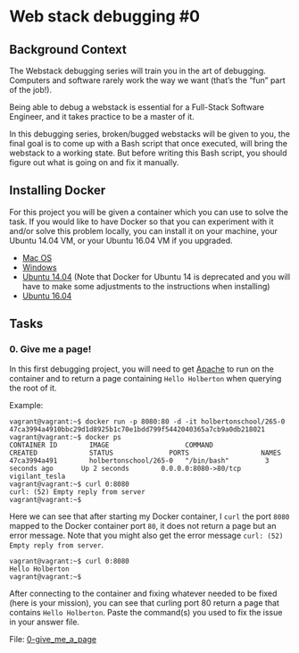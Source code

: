 # Web stack debugging #0
## Background Context

The Webstack debugging series will train you in the art of debugging. Computers and software rarely work the way we want (that’s the “fun” part of the job!).

Being able to debug a webstack is essential for a Full-Stack Software Engineer, and it takes practice to be a master of it.

In this debugging series, broken/bugged webstacks will be given to you, the final goal is to come up with a Bash script that once executed, will bring the webstack to a working state. But before writing this Bash script, you should figure out what is going on and fix it manually.

## Installing Docker

For this project you will be given a container which you can use to solve the task. If you would like to have Docker so that you can experiment with it and/or solve this problem locally, you can install it on your machine, your Ubuntu 14.04 VM, or your Ubuntu 16.04 VM if you upgraded.
* [Mac OS](https://docs.docker.com/desktop/install/mac-install/)
* [Windows](https://docs.docker.com/desktop/install/windows-install/)
* [Ubuntu 14.04](https://www.liquidweb.com/kb/how-to-install-docker-on-ubuntu-14-04-lts/) (Note that Docker for Ubuntu 14 is deprecated and you will have to make some adjustments to the instructions when installing)
* [Ubuntu 16.04](https://www.digitalocean.com/community/tutorials/how-to-install-and-use-docker-on-ubuntu-16-04)

## Tasks
### 0. Give me a page!
In this first debugging project, you will need to get [Apache](https://en.wikipedia.org/wiki/Apache_HTTP_Server) to run on the container and to return a page containing `Hello Holberton` when querying the root of it.

Example:
```
vagrant@vagrant:~$ docker run -p 8080:80 -d -it holbertonschool/265-0
47ca3994a4910bbc29d1d8925b1c70e1bdd799f5442040365a7cb9a0db218021
vagrant@vagrant:~$ docker ps
CONTAINER ID        IMAGE                   COMMAND             CREATED             STATUS              PORTS                  NAMES
47ca3994a491        holbertonschool/265-0   "/bin/bash"         3 seconds ago       Up 2 seconds        0.0.0.0:8080->80/tcp   vigilant_tesla
vagrant@vagrant:~$ curl 0:8080
curl: (52) Empty reply from server
vagrant@vagrant:~$
```

Here we can see that after starting my Docker container, I `curl` the port `8080` mapped to the Docker container port `80`, it does not return a page but an error message. Note that you might also get the error message `curl: (52) Empty reply from server`.
```
vagrant@vagrant:~$ curl 0:8080
Hello Holberton
vagrant@vagrant:~$
```

After connecting to the container and fixing whatever needed to be fixed (here is your mission), you can see that curling port 80 return a page that contains `Hello Holberton`. Paste the command(s) you used to fix the issue in your answer file.

File: [0-give_me_a_page](./0-give_me_a_page)
